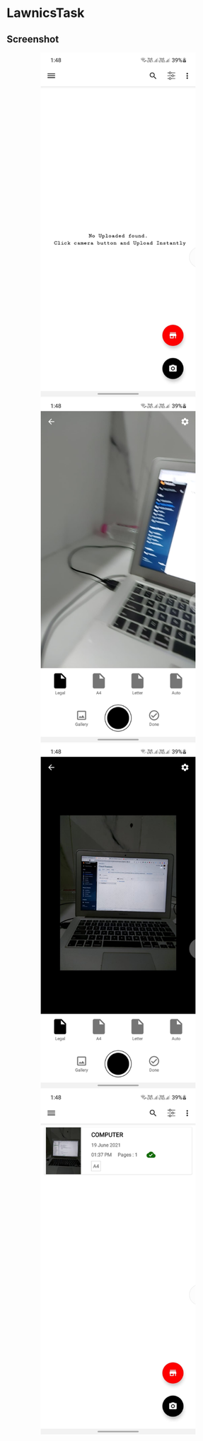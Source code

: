 # LawnicsTask

## Screenshot


<p align="center">
  <img src="screenshots/1.jpg" width="350" title="screen 1">
    <img src="screenshots/2.jpeg" width="350" title="screen 2">
      <img src="screenshots/3.jpeg" width="350" title="screen 3">
            <img src="screenshots/4.jpg" width="350" title="screen 3">
</p>
